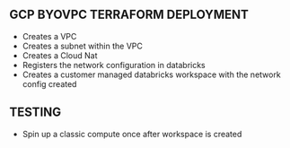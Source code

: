## GCP BYOVPC TERRAFORM DEPLOYMENT

- Creates a VPC
- Creates a subnet within the VPC
- Creates a Cloud Nat
- Registers the network configuration in databricks
- Creates a customer managed databricks workspace with the network config created

## TESTING

- Spin up a classic compute once after workspace is created
